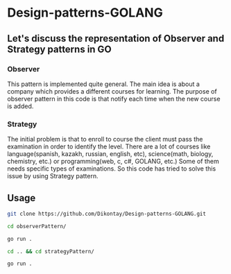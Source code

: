 # Design-patterns-GOLANG

## Let's discuss the representation of Observer and Strategy patterns in GO

### Observer
This pattern is implemented quite general. The main idea is about a company which provides a different courses for learning. The purpose of observer pattern in this code is that notify each time when the new course is added.

### Strategy
The initial problem is that to enroll to course the client must pass the examination in order to identify the level. There are a lot of courses like language(spanish, kazakh, russian, english, etc), science(math, biology, chemistry, etc.) or programming(web, c, c#, GOLANG, etc.)
Some of them needs specific types of examinations. So  this code has tried to solve this issue by using Strategy pattern.

## Usage
```bash 
git clone https://github.com/Dikontay/Design-patterns-GOLANG.git
```
```bash 
cd observerPattern/
```
```bash 
go run .
```
```bash 
cd .. && cd strategyPattern/
```
```bash
go run .
```
